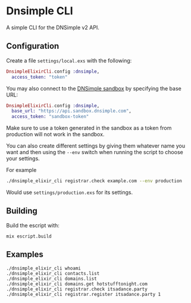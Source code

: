 # Dnsimple CLI

A simple CLI for the DNSimple v2 API.

## Configuration

Create a file `settings/local.exs` with the following:

```elixir
DnsimpleElixirCli.config :dnsimple,
  access_token: "token"
```

You may also connect to the [DNSimple sandbox](https://sandbox.dnsimple.com) by specifying the base URL:

```elixir
DnsimpleElixirCli.config :dnsimple,
  base_url: "https://api.sandbox.dnsimple.com",
  access_token: "sandbox-token"
```

Make sure to use a token generated in the sandbox as a token from production will not work in the sandbox.

You can also create different settings by giving them whatever name you want and then using the `--env` switch when running the script to choose your settings.

For example

```sh
./dnsimple_elixir_cli registrar.check example.com --env production
```

Would use `settings/production.exs` for its settings.

## Building

Build the escript with:

`mix escript.build`

## Examples

```
./dnsimple_elixir_cli whoami
./dnsimple_elixir_cli contacts.list
./dnsimple_elixir_cli domains.list
./dnsimple_elixir_cli domains.get hotstufftonight.com
./dnsimple_elixir_cli registrar.check itsadance.party
./dnsimple_elixir_cli registrar.register itsadance.party 1
```
